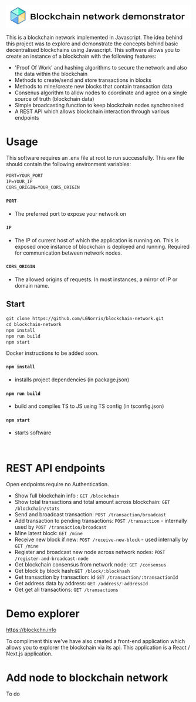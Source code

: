 ![Logo for github repo](/public/logo.png "Blockchain network demonstrator")

This is a blockchain network implemented in Javascript. The idea behind this project was to explore and demonstrate the concepts behind basic decentralised blockchains using Javascript. This software allows you to create an instance of a blockchain with the following features:

- 'Proof Of Work' and hashing algorithms to secure the network and also the data within the blockchain
- Methods to create/send and store transactions in blocks
- Methods to mine/create new blocks that contain transaction data
- Consenus algorithm to allow nodes to coordinate and agree on a single source of truth (blockchain data)
- Simple broadcasting function to keep blockchain nodes synchronised
- A REST API which allows blockchain interaction through various endpoints

# Usage

This software requires an .env file at root to run successfully. This `env` file should contain the following environment variables:

```
PORT=YOUR_PORT
IP=YOUR_IP
CORS_ORIGIN=YOUR_CORS_ORIGIN
```

#### `PORT`

- The preferred port to expose your network on

#### `IP`

- The IP of current host of which the application is running on. This is exposed once instance of blockchain is deployed and running. Required for communication between network nodes.

#### `CORS_ORIGIN`

- The allowed origins of requests. In most instances, a mirror of IP or domain name.
  <br>

## Start

```
git clone https://github.com/LGNorris/blockchain-network.git
cd blockchain-network
npm install
npm run build
npm start
```

Docker instructions to be added soon.

#### `npm install`

- installs project dependencies (in package.json)

#### `npm run build`

- build and compiles TS to JS using TS config (in tsconfig.json)

#### `npm start`

- starts software

<br>

# REST API endpoints

Open endpoints require no Authentication.

- Show full blockchain info : `GET /blockchain`
- Show total transactions and total amount across blockchain: `GET /blockchain/stats`
- Send and broadcast transaction: `POST /transaction/broadcast`
- Add transaction to pending transactions: `POST /transaction` - internally used by `POST /transaction/broadcast`
- Mine latest block: `GET /mine`
- Receive new block if new: `POST /receive-new-block` - used internally by `GET /mine`
- Register and broadcast new node across network nodes: `POST /register-and-broadcast-node`
- Get blockchain consensus from network node: `GET /consensus`
- Get block by block hash:`GET /block/:blockhash`
- Get transaction by transaction: id `GET /transaction/:transactionId`
- Get address data by address: `GET /address/:addressId`
- Get get all transactions: `GET /transactions`
  <br>
  
# Demo explorer

https://blockchn.info

To compliment this we've have also created a front-end application which allows you to explorer the blockchain via its api. This application is a React / Next.js application. 

# Add node to blockchain network

To do

